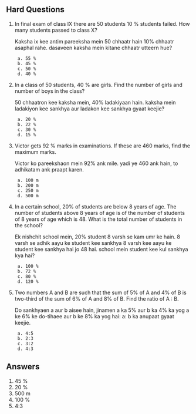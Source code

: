 ## Hard Questions
1. In final exam of class IX there are 50 students 10 % students failed. How many students passed to class X?

   Kaksha ix kee antim pareeksha mein 50 chhaatr hain 10% chhaatr asaphal rahe. dasaveen kaksha mein kitane chhaatr utteern hue?

        a. 55 %
        b. 45 %
        c. 50 %
        d. 40 %
        
2. In a class of 50 students, 40 % are girls. Find the number of girls and number of boys in the class?

   50 chhaatron kee kaksha mein, 40% ladakiyaan hain. kaksha mein ladakiyon kee sankhya aur ladakon kee sankhya gyaat keejie?

        a. 20 %
        b. 22 %
        c. 30 %
        d. 15 %
        
3. Victor gets 92 % marks in examinations. If these are 460 marks, find the maximum marks.

   Victor ko pareekshaon mein 92% ank mile. yadi ye 460 ank hain, to adhikatam ank praapt karen.

        a. 100 m
        b. 200 m
        c. 250 m
        d. 500 m

4. In a certain school, 20% of students are below 8 years of age. The number of students above 8 years of age is  of the number of students of 8 years of age which is 48. What is the total number of students in the school?

   Ek nishchit school mein, 20% student 8 varsh se kam umr ke hain. 8 varsh se adhik aayu ke student kee sankhya 8 varsh kee aayu ke student kee sankhya hai jo 48 hai. school mein student kee kul sankhya kya hai?

        a. 100 %
        b. 72 %
        c. 80 %
        d. 120 %
        
5. Two numbers A and B are such that the sum of 5% of A and 4% of B is two-third of the sum of 6% of A and 8% of B. Find the ratio of A : B.

   Do sankhyaen a aur b aisee hain, jinamen a ka 5% aur b ka 4% ka yog a ke 6% ke do-tihaee aur b ke 8% ka yog hai: a: b ka anupaat gyaat keejie.

        a. 4:5
        b. 2:3
        c. 3:2
        d. 4:3

## Answers
1. 45 %
2. 20 %
3. 500 m
4. 100 %
5. 4:3 
